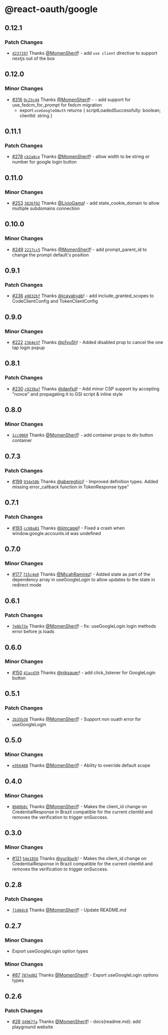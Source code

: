 # @react-oauth/google

## 0.12.1

### Patch Changes

- [`d237197`](https://github.com/MomenSherif/react-oauth/commit/d237197ac898a041d4cdf3e458651b2ccc3545cc) Thanks [@MomenSherif](https://github.com/MomenSherif)! - add `use client` directive to support nextjs out of the box

## 0.12.0

### Minor Changes

- [#316](https://github.com/MomenSherif/react-oauth/pull/316) [`9c23c44`](https://github.com/MomenSherif/react-oauth/commit/9c23c442d9a383d47fab6061b5842d6da4b22e5a) Thanks [@MomenSherif](https://github.com/MomenSherif)! - - add support for use_fedcm_for_prompt for fedcm migration
  - export `useGoogleOAuth` returns { scriptLoadedSuccessfully: boolean; clientId: string }

## 0.11.1

### Patch Changes

- [#278](https://github.com/MomenSherif/react-oauth/pull/278) [`cb2a8ce`](https://github.com/MomenSherif/react-oauth/commit/cb2a8ceb7cad2d44dbaf4e0320b4a45bbaec683e) Thanks [@MomenSherif](https://github.com/MomenSherif)! - allow width to be string or number for google login button

## 0.11.0

### Minor Changes

- [#253](https://github.com/MomenSherif/react-oauth/pull/253) [`3826f02`](https://github.com/MomenSherif/react-oauth/commit/3826f02e244a20e3f67dc6a6848950a8f58c26f2) Thanks [@LivioGama](https://github.com/LivioGama)! - add state_cookie_domain to allow multiple subdomains connection

## 0.10.0

### Minor Changes

- [#249](https://github.com/MomenSherif/react-oauth/pull/249) [`2217cc5`](https://github.com/MomenSherif/react-oauth/commit/2217cc508c7c94587f114abfd52548d5aa06dedb) Thanks [@MomenSherif](https://github.com/MomenSherif)! - add prompt_parent_id to change the prompt default's position

## 0.9.1

### Patch Changes

- [#236](https://github.com/MomenSherif/react-oauth/pull/236) [`a9832bf`](https://github.com/MomenSherif/react-oauth/commit/a9832bfb05536e03b05e77cbcd573394db68ab4d) Thanks [@jcayabyab](https://github.com/jcayabyab)! - add include_granted_scopes to CodeClientConfig and TokenClientConfig

## 0.9.0

### Minor Changes

- [#222](https://github.com/MomenSherif/react-oauth/pull/222) [`2364e3f`](https://github.com/MomenSherif/react-oauth/commit/2364e3f48a0672d76a1089b09083ab9bad408990) Thanks [@p1yu5h](https://github.com/p1yu5h)! - Added disabled prop to cancel the one tap login popup

## 0.8.1

### Patch Changes

- [#230](https://github.com/MomenSherif/react-oauth/pull/230) [`c9238a7`](https://github.com/MomenSherif/react-oauth/commit/c9238a794106189464d451f20333f5d8ad866854) Thanks [@danfsd](https://github.com/danfsd)! - Add minor CSP support by accepting "nonce" and propagating it to GSI script & inline style

## 0.8.0

### Minor Changes

- [`1cc9069`](https://github.com/MomenSherif/react-oauth/commit/1cc9069caf6c294806c11124519e289a5484ee2b) Thanks [@MomenSherif](https://github.com/MomenSherif)! - add container props to div button container

## 0.7.3

### Patch Changes

- [#199](https://github.com/MomenSherif/react-oauth/pull/199) [`934e58b`](https://github.com/MomenSherif/react-oauth/commit/934e58b1189864f8f72461e687988ada04256a61) Thanks [@abereghici](https://github.com/abereghici)! - Improved definition types. Added missing error_callback function in TokenResponse type"

## 0.7.1

### Patch Changes

- [#193](https://github.com/MomenSherif/react-oauth/pull/193) [`cc60a81`](https://github.com/MomenSherif/react-oauth/commit/cc60a8117857cc5ceaa0143e4f48512e8ee8af4f) Thanks [@jimcapel](https://github.com/jimcapel)! - Fixed a crash when window.google.accounts.id was undefined

## 0.7.0

### Minor Changes

- [#177](https://github.com/MomenSherif/react-oauth/pull/177) [`715c4e8`](https://github.com/MomenSherif/react-oauth/commit/715c4e89f0e421bd16000d29ca79a8b597a77e35) Thanks [@MicahRamirez](https://github.com/MicahRamirez)! - Added state as part of the dependency array in useGoogleLogin to allow updates to the state in redirect mode

## 0.6.1

### Patch Changes

- [`7e8b73e`](https://github.com/MomenSherif/react-oauth/commit/7e8b73e75ae9d0c812808ce60c7f46805c5c76ea) Thanks [@MomenSherif](https://github.com/MomenSherif)! - fix: useGoogleLogin login methods error before js loads

## 0.6.0

### Minor Changes

- [#150](https://github.com/MomenSherif/react-oauth/pull/150) [`41acd39`](https://github.com/MomenSherif/react-oauth/commit/41acd39474458ca05db7c08aaea7f78e047a95ef) Thanks [@niksauer](https://github.com/niksauer)! - add click_listener for GoogleLogin button

## 0.5.1

### Patch Changes

- [`2b35b38`](https://github.com/MomenSherif/react-oauth/commit/2b35b38065bdcb7d7bb6d2a062b221e620f9d091) Thanks [@MomenSherif](https://github.com/MomenSherif)! - Support non ouath error for useGoogleLogin

## 0.5.0

### Minor Changes

- [`e956408`](https://github.com/MomenSherif/react-oauth/commit/e9564081c6241a7b2e85157cfc35e8db43b2560d) Thanks [@MomenSherif](https://github.com/MomenSherif)! - Ability to override default scope

## 0.4.0

### Minor Changes

- [`8b80b8c`](https://github.com/MomenSherif/react-oauth/commit/8b80b8cdb342f3d127e058e8959a2ae7354ee690) Thanks [@MomenSherif](https://github.com/MomenSherif)! - Makes the client_id change on CredentialResponse in Brazil compatible for the current clientId and removes the verification to trigger onSuccess.

## 0.3.0

### Minor Changes

- [#121](https://github.com/MomenSherif/react-oauth/pull/121) [`54e1856`](https://github.com/MomenSherif/react-oauth/commit/54e185654cb7bd1dde17249f800df8e8a97fd5ac) Thanks [@yuriburk](https://github.com/yuriburk)! - Makes the client_id change on CredentialResponse in Brazil compatible for the current clientId and removes the verification to trigger onSuccess.

## 0.2.8

### Patch Changes

- [`7148dc8`](https://github.com/MomenSherif/react-oauth/commit/7148dc8779b999b52f68a8fdfdeaf136eaf54f3f) Thanks [@MomenSherif](https://github.com/MomenSherif)! - Update README.md

## 0.2.7

### Minor Changes

- Export useGoogleLogin option types

### Minor Changes

- [#87](https://github.com/MomenSherif/react-oauth/pull/87) [`787ed02`](https://github.com/MomenSherif/react-oauth/commit/787ed022133546619765ad25261598347fe98948) Thanks [@MomenSherif](https://github.com/MomenSherif)! - Export useGoogleLogin options types

## 0.2.6

### Patch Changes

- [#28](https://github.com/MomenSherif/react-oauth/pull/28) [`34967fa`](https://github.com/MomenSherif/react-oauth/commit/34967faad363581f92ba38862d7722b99e06d653) Thanks [@MomenSherif](https://github.com/MomenSherif)! - docs(readme.md): add playground website
